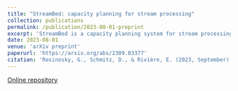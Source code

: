 ```yaml
---
title: "StreamBed: capacity planning for stream processing"
collection: publications
permalink: /publication/2023-08-01-preprint
excerpt: 'StreamBed is a capacity planning system for stream processing. It predicts, ahead of any production deployment, the resources that a query will require to process an incoming data rate sustainably, and the appropriate configuration of these resources. StreamBed builds a capacity planning model by piloting a series of runs of the target query in a small-scale, controlled testbed. We implement StreamBed for the popular Flink DSP engine. Our evaluation with large-scale queries of the Nexmark benchmark demonstrates that StreamBed can effectively and accurately predict capacity requirements for jobs spanning more than 1,000 cores using a testbed of only 48 cores.'
date: 2023-08-01
venue: 'arXiv preprint'
paperurl: 'https://arxiv.org/abs/2309.03377'
citation: 'Rosinosky, G., Schmitz, D., & Rivière, E. (2023, September). StreamBed: capacity planning for stream processing. arXiv preprint arXiv:2309.03377'
---
```

[Online repository](https://github.com/CloudLargeScale-UCLouvain/StreamBed)